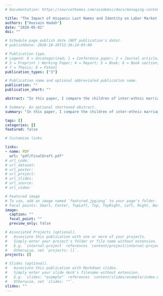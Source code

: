 ```yaml
---
# Documentation: https://sourcethemes.com/academic/docs/managing-content/

title: "The Impact of Hispanic Last Names and Identity on Labor Market Outcomes"
authors: ["Hussain Hadah"]
date: "2020-05-01"
doi: ""

# Schedule page publish date (NOT publication's date).
# publishDate: 2020-10-19T12:36:24-05:00

# Publication type.
# Legend: 0 = Uncategorized; 1 = Conference paper; 2 = Journal article;
# 3 = Preprint / Working Paper; 4 = Report; 5 = Book; 6 = Book section;
# 7 = Thesis; 8 = Patent
publication_types: ["3"]

# Publication name and optional abbreviated publication name.
publication: ""
publication_short: ""

abstract: "In this paper, I compare the children of inter-ethnic marriages to study the impact of having a Hispanic last name. While males born to Hispanic father-White mothers earn less than those born to White father-Hispanic mothers, the gap could be completely explained by educational differences. I also study the effect of identifying as Hispanic on earnings. I find that men that identify as Hispanic earn significantly less than those that do not, even after controlling for educational differences."

# Summary. An optional shortened abstract.
summary: "In this paper, I compare the children of inter-ethnic marriages to study the impact of having a Hispanic last name."

tags: []
categories: []
featured: false

# Customize links

links:
- name: PDF
  url: "pdf/FinalDraft.pdf"
# url_code:
# url_dataset:
# url_poster:
# url_project:
# url_slides:
# url_source:
# url_video:

# Featured image
# To use, add an image named `featured.jpg/png` to your page's folder. 
# Focal points: Smart, Center, TopLeft, Top, TopRight, Left, Right, BottomLeft, Bottom, BottomRight.
image:
  caption: ""
  focal_point: ""
  preview_only: false

# Associated Projects (optional).
#   Associate this publication with one or more of your projects.
#   Simply enter your project's folder or file name without extension.
#   E.g. `internal-project` references `content/project/internal-project/index.md`.
#   Otherwise, set `projects: []`.
projects: []

# Slides (optional).
#   Associate this publication with Markdown slides.
#   Simply enter your slide deck's filename without extension.
#   E.g. `slides: "example"` references `content/slides/example/index.md`.
#   Otherwise, set `slides: ""`.
slides: ""
---
```


